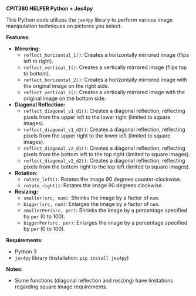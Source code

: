 

**CPIT380 HELPER Python + Jes4py**

This Python code utilizes the `jes4py` library to perform various image manipulation techniques on pictures you select.

**Features:**

- **Mirroring:**
  - `reflect_horizontal_1()`: Creates a horizontally mirrored image (flips left to right).
  - `reflect_vertical_1()`: Creates a vertically mirrored image (flips top to bottom).
  - `reflect_horizontal_2()`: Creates a horizontally mirrored image with the original image on the right side.
  - `reflect_vertical_2()`: Creates a vertically mirrored image with the original image on the bottom side.
- **Diagonal Reflection:**
  - `reflect_diagonal_v1_d1()`: Creates a diagonal reflection, reflecting pixels from the upper left to the lower right (limited to square images).
  - `reflect_diagonal_v1_d2()`: Creates a diagonal reflection, reflecting pixels from the upper right to the lower left (limited to square images).
  - `reflect_diagonal_v2_d1()`: Creates a diagonal reflection, reflecting pixels from the bottom left to the top right (limited to square images).
  - `reflect_diagonal_v2_d2()`: Creates a diagonal reflection, reflecting pixels from the bottom right to the top left (limited to square images).
- **Rotation:**
  - `rotate_left()`: Rotates the image 90 degrees counter-clockwise.
  - `rotate_right()`: Rotates the image 90 degrees clockwise.
- **Resizing:**
  - `smaller(src, num)`: Shrinks the image by a factor of `num`.
  - `bigger(src, num)`: Enlarges the image by a factor of `num`.
  - `smallerPer(src, per)`: Shrinks the image by a percentage specified by `per` (0 to 100).
  - `biggerPer(src, per)`: Enlarges the image by a percentage specified by `per` (0 to 100).

**Requirements:**

- Python 3
- `jes4py` library (installation: `pip install jes4py`)



**Notes:**
- Some functions (diagonal reflection and resizing) have limitations regarding square image requirements.


